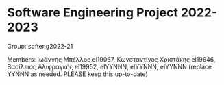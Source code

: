 # Software Engineering Project 2022-2023

Group: softeng2022-21

Members: Ιωάννης Μπέλλος el19067, Κωνσταντίνος Χριστάκης el19646, Βασίλειος Αλιφραγκής el19952, elYYNNN, elYYNNN, elYYNNN (replace YYNNN as needed. PLEASE keep this up-to-date)
